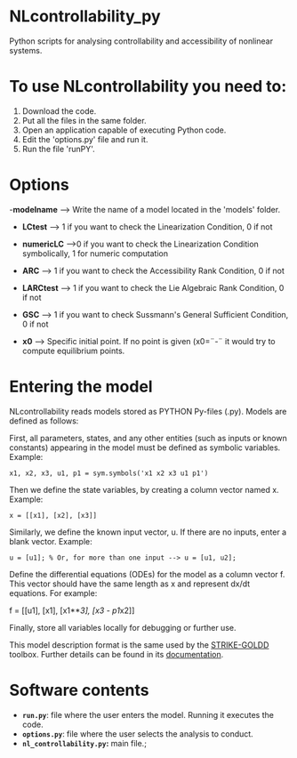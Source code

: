 # NLcontrollability_py
  Python scripts for analysing controllability and accessibility of nonlinear systems.


# To use NLcontrollability you need to:
  1. Download the code.
  2. Put all the files in the same folder.
  3. Open an application capable of executing Python code.
  4. Edit the 'options.py' file and run it.
  5. Run the file 'runPY'.

# Options
 -**modelname**      --> Write the name of a model located in the 'models' folder.
   - **LCtest**        --> 1 if you want to check the Linearization Condition, 0 if not
   - **numericLC** -->0 if you want to check the Linearization Condition symbolically, 1 for numeric computation
   - **ARC**       --> 1 if you want to check the Accessibility Rank Condition, 0 if not
   - **LARCtest**      --> 1 if you want to check the Lie Algebraic Rank Condition, 0 if not
   - **GSC**       --> 1 if you want to check Sussmann's General Sufficient Condition, 0 if not
   
   - **x0**             --> Specific initial point. If no point is given (x0=¨-¨ it would try to compute equilibrium points.
      
               
# Entering the model
  NLcontrollability reads models stored as PYTHON Py-files (.py). Models are defined as follows:
  
  First, all parameters, states, and any other entities (such as inputs or known constants) appearing in the
  model must be defined as symbolic variables. Example:
  
	x1, x2, x3, u1, p1 = sym.symbols('x1 x2 x3 u1 p1')
	
  Then we define the state variables, by creating a column vector named x. Example:
  
	x = [[x1], [x2], [x3]]

  Similarly, we define the known input vector, u. If there are no inputs, enter a blank vector. Example:
  
	u = [u1]; % Or, for more than one input --> u = [u1, u2];
	
Define the differential equations (ODEs) for the model as a column vector f. This vector should have the same length as x and represent dx/dt equations. For example:
  
f = [[u1],
     [x1],
     [x1***3],
     [x3 - p1*x2]]

		
  Finally, store all variables locally for debugging or further use.
  
  This model description format is the same used by the [STRIKE-GOLDD](https://github.com/afvillaverde/strike-goldd) toolbox. 
  Further details can be found in its [documentation](https://github.com/afvillaverde/strike-goldd/blob/master/STRIKE-GOLDD/doc/STRIKE-GOLDD_manual.pdf).

  
# Software contents
  - **`run.py`**: file where the user enters the model. Running it executes the code.
  - **`options.py`**: file where the user selects the analysis to conduct.
  - **`nl_controllability.py`:** main file.;


